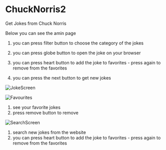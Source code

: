 # ChuckNorris2
Get Jokes from Chuck Norris

Below you can see the amin page
1) you can press filter button to choose the category of the jokes

2) you can press globe button to open the joke on your browser

3) you can press heart button to add the joke to favorites - press again to remove from the favorites

4) you can press the next button to get new jokes


![JokeScreen](https://user-images.githubusercontent.com/71430474/200077487-b0454c95-15fc-4f21-ba6b-1aa83bef1071.png)






![Favourites](https://user-images.githubusercontent.com/71430474/200077848-5de8114d-f529-4c89-9cae-2bcd3c8f5639.png)


1) see your favorite jokes
2) press remove button to remove




![SearchScreen](https://user-images.githubusercontent.com/71430474/200077923-5d833403-2685-4b09-8567-0f11019ec2fb.png)
1) search new jokes from the website
2) you can press heart button to add the joke to favorites - press again to remove from the favorites 
